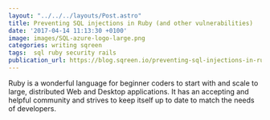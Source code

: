 ```yaml
---
layout: "../../../layouts/Post.astro"
title: Preventing SQL injections in Ruby (and other vulnerabilities)
date: '2017-04-14 11:13:30 +0100'
image: images/SQL-azure-logo-large.png
categories: writing sqreen
tags:  sql ruby security rails
publication_url: https://blog.sqreen.io/preventing-sql-injections-in-ruby/
---
```


Ruby is a wonderful language for beginner coders to start with and scale to large, distributed Web and Desktop applications. It has an accepting and helpful community and strives to keep itself up to date to match the needs of developers.
